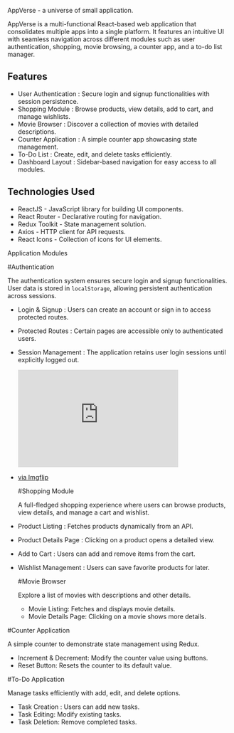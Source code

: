 AppVerse - a universe of small application.

AppVerse is a multi-functional React-based web application that consolidates multiple apps into a single platform. It features an intuitive UI with seamless navigation across different modules such as user authentication, shopping, movie browsing, a counter app, and a to-do list manager.

## Features

-  User Authentication : Secure login and signup functionalities with session persistence.
-  Shopping Module : Browse products, view details, add to cart, and manage wishlists.
-  Movie Browser : Discover a collection of movies with detailed descriptions.
-  Counter Application : A simple counter app showcasing state management.
-  To-Do List : Create, edit, and delete tasks efficiently.
-  Dashboard Layout : Sidebar-based navigation for easy access to all modules.

## Technologies Used

- ReactJS - JavaScript library for building UI components.
- React Router - Declarative routing for navigation.
- Redux Toolkit - State management solution.
- Axios - HTTP client for API requests.
- React Icons - Collection of icons for UI elements.

Application Modules

#Authentication

 The authentication system ensures secure login and signup functionalities. User data is stored in `localStorage`, allowing persistent authentication across sessions.

- Login & Signup : Users can create an account or sign in to access protected routes.
- Protected Routes : Certain pages are accessible only to authenticated users.
- Session Management : The application retains user login sessions until explicitly logged out.
- <div style="width:360px;max-width:100%;"><div style="height:0;padding-bottom:60.83%;position:relative;"><iframe width="360" height="219" style="position:absolute;top:0;left:0;width:100%;height:100%;" frameBorder="0" src="https://imgflip.com/embed/9ooerx"></iframe></div><p><a href="https://imgflip.com/gif/9ooerx">via Imgflip</a></p></div>

  #Shopping Module

  A full-fledged shopping experience where users can browse products, view details, and manage a cart and wishlist.

- Product Listing : Fetches products dynamically from an API.
- Product Details Page : Clicking on a product opens a detailed view.
- Add to Cart : Users can add and remove items from the cart.
- Wishlist Management : Users can save favorite products for later.

  #Movie Browser

  Explore a list of movies with descriptions and other details.

  - Movie Listing: Fetches and displays movie details.
  - Movie Details Page: Clicking on a movie shows more details.

 #Counter Application

 A simple counter to demonstrate state management using Redux.

- Increment & Decrement: Modify the counter value using buttons.
- Reset Button: Resets the counter to its default value.

 #To-Do Application

 Manage tasks efficiently with add, edit, and delete options.

- Task Creation : Users can add new tasks.
- Task Editing: Modify existing tasks.
- Task Deletion: Remove completed tasks.




